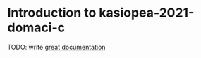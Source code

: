 # Introduction to kasiopea-2021-domaci-c

TODO: write [great documentation](http://jacobian.org/writing/what-to-write/)
